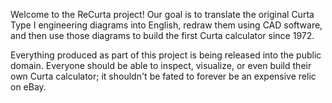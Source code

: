 Welcome to the ReCurta project!  Our goal is to translate the original Curta Type I engineering diagrams into English, redraw them using CAD software, and then use those diagrams to build the first Curta calculator since 1972.

Everything produced as part of this project is being released into the public domain.  Everyone should be able to inspect, visualize, or even build their own Curta calculator; it shouldn't be fated to forever be an expensive relic on eBay.